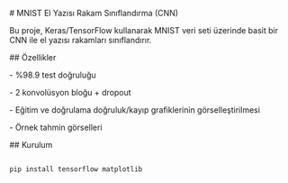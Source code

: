 \# MNIST El Yazısı Rakam Sınıflandırma (CNN)



Bu proje, Keras/TensorFlow kullanarak MNIST veri seti üzerinde basit bir CNN ile el yazısı rakamları sınıflandırır.



\## Özellikler

\- %98.9 test doğruluğu

\- 2 konvolüsyon bloğu + dropout

\- Eğitim ve doğrulama doğruluk/kayıp grafiklerinin görselleştirilmesi

\- Örnek tahmin görselleri



\## Kurulum

```bash

pip install tensorflow matplotlib



